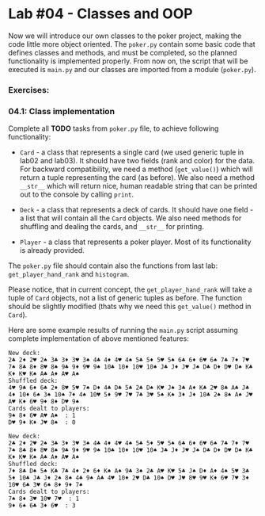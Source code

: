 # Lab #04 - Classes and OOP

Now we will introduce our own classes to the poker project, making the code little more object oriented. The ```poker.py``` contain some basic code that defines classes and methods, and must be completed, so the planned functionality is implemented properly. From now on, the script that will be executed is ```main.py``` and our classes are imported from a module (```poker.py```). 

### Exercises:

### 04.1: Class implementation

Complete all **TODO** tasks  from ```poker.py``` file, to achieve following functionality:

- ```Card``` - a class that represents a single card (we used generic tuple in lab02 and lab03). It should have two fields (rank and color) for the data. For backward compatibility, we need a method (```get_value()```) which will return a tuple representing the card (as before). We also need a method ```__str__``` which will return nice, human readable string that can be printed out to the console by calling ```print```.

- ```Deck``` - a class that represents a deck of cards. It should have one field - a list that will contain all the ```Card``` objects. We also need methods for shuffling and dealing the cards, and ```__str__``` for printing.

- ```Player``` -  a class that represents a poker player. Most of its functionality is already provided.

The ```poker.py``` file should contain also the functions from last lab: ```get_player_hand_rank``` and ```histogram```. 

Please notice, that in current concept, the ```get_player_hand_rank``` will take a tuple of ```Card``` objects, not a list of generic tuples as before. The function should be slightly modified (thats why we need this ```get_value()``` method in ```Card```).

Here are some example results of running the ```main.py``` script assuming complete implementation of above mentioned features:

```
New deck:
2♣ 2♦ 2♥ 2♠ 3♣ 3♦ 3♥ 3♠ 4♣ 4♦ 4♥ 4♠ 5♣ 5♦ 5♥ 5♠ 6♣ 6♦ 6♥ 6♠ 7♣ 7♦ 7♥ 7♠ 8♣ 8♦ 8♥ 8♠ 9♣ 9♦ 9♥ 9♠ 10♣ 10♦ 10♥ 10♠ J♣ J♦ J♥ J♠ D♣ D♦ D♥ D♠ K♣ K♦ K♥ K♠ A♣ A♦ A♥ A♠ 
Shuffled deck:
4♥ 9♣ 6♦ 6♣ 2♦ 8♥ 5♥ 7♠ D♦ 4♣ D♣ 5♣ 2♣ D♠ K♥ J♠ 3♣ A♦ K♣ 2♥ 8♣ A♣ J♣ 4♦ 10♦ 6♠ 3♠ 10♠ 7♦ 4♠ 10♥ 5♦ 9♥ 7♥ 7♣ 3♥ 5♠ K♠ 3♦ J♦ 10♣ 2♠ 8♠ A♠ J♥ A♥ K♦ 6♥ 9♦ 8♦ D♥ 9♠ 
Cards dealt to players:
9♠ 8♦ 6♥ A♥ A♠  : 1
D♥ 9♦ K♦ J♥ 8♠  : 0
```

```
New deck:
2♣ 2♦ 2♥ 2♠ 3♣ 3♦ 3♥ 3♠ 4♣ 4♦ 4♥ 4♠ 5♣ 5♦ 5♥ 5♠ 6♣ 6♦ 6♥ 6♠ 7♣ 7♦ 7♥ 7♠ 8♣ 8♦ 8♥ 8♠ 9♣ 9♦ 9♥ 9♠ 10♣ 10♦ 10♥ 10♠ J♣ J♦ J♥ J♠ D♣ D♦ D♥ D♠ K♣ K♦ K♥ K♠ A♣ A♦ A♥ A♠ 
Shuffled deck:
7♦ 8♣ D♠ 5♠ K♣ 7♣ 4♦ 2♦ 6♦ K♠ A♠ 9♣ 3♠ 2♣ A♥ K♥ 5♣ J♠ D♦ A♦ 4♠ 5♥ 3♣ 5♦ 10♣ J♣ J♦ 2♠ 8♠ 4♣ 9♠ A♣ 4♥ 10♦ 2♥ D♣ 10♠ D♥ J♥ 8♥ 9♥ K♦ 6♥ 7♥ 3♦ 10♥ 6♣ 3♥ 6♠ 8♦ 9♦ 7♠ 
Cards dealt to players:
7♠ 8♦ 3♥ 10♥ 7♥  : 1
9♦ 6♠ 6♣ 3♦ 6♥  : 3
```
